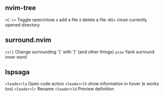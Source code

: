 
## nvim-tree
`<C-\>` Toggle open/close
`a` add a file
`d` delete a file
`<BS>` close currently opened directory

## surround.nvim
`cs([` Change surrounding '(' with '[' (and other things)
`ysiw` Yank surround inner word

## lspsaga
`<leader>la` Open code action
`<leader>lh` show information in hover (`K` works too)
`<leader>lr` Rename
`<leader>ld` Preview definition

